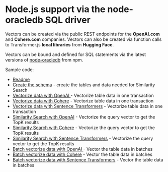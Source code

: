 # Node.js support via the node-oracledb SQL driver

Vectors can be created via the public REST endpoints for the **OpenAI.com** and **Cohere.com** companies.
Vectors can also be created via function calls to Transformer.js **local libraries** from **Hugging Face**.

Vectors can be bound and defined for SQL statements via the latest versions of [node-oracledb](https://node-oracledb.readthedocs.io/en/latest/user_guide/installation.html#quickstart) from npm.

Sample code:
- [Readme](../node-oracledb/README.md) 
- [Create the schema](../node-oracledb/createSchema.js) - create the tables and data needed for Similarity Search
- [Vectorize data with OpenAI ](../node-oracledb/vectorizeTableOpenAI.js) - Vectorize table data in one transaction
- [Vectorize data with Cohere](../node-oracledb/vectorizeTableCohere.js)  - Vectorize table data in one transaction
- [Vectorize data with Sentence Transformers](../node-oracledb/vectorizeTableHFTransformers.js)  - Vectorize table data in one transaction
- [Similarity Search with OpenAI](../node-oracledb/similaritySearchOpenAI.js) - Vectorize the query vector to get the TopK results
- [Similarity Search with Cohere](../node-oracledb/similaritySearchCohere.js) - Vectorize the query vector to get the TopK results
- [Similarity Search with Sentence Transformers](../node-oracledb/similaritySearchHFTransformers.js) - Vectorize the query vector to get the TopK results
- [Batch vectorize data with OpenAI ](../node-oracledb/batchVectorizeTableOpenAI.js) - Vector the table data in batches
- [Batch vectorize data with Cohere](../node-oracledb/batchVectorizeTableCohere.js) - Vector the table data in batches
- [Batch vectorize data with Sentence Transformers](../node-oracledb/batchVectorizeHFTransformers.js) - Vector the table data in batches
